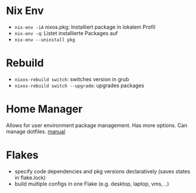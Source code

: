 # Nix Env
- `nix-env -iA` nixos.pkg: Installiert package in lokalem Profil
- `nix-env -q`: Listet installierte Packages auf
- `nix-env --uninstall pkg`

# Rebuild
- `nixos-rebuild switch`: switches version in grub
- `nixos-rebuild switch --upgrade`: upgrades packages

# Home Manager
Allows for user environment package management.
Has more options.
Can manage dotfiles.
[manual](https://github.com/nix-community/home-manager/)

# Flakes
- specify code dependencies and pkg versions declaratively (saves states in flake.lock)
- build multiple configs in one Flake (e.g. desktop, laptop, vms, ..)
